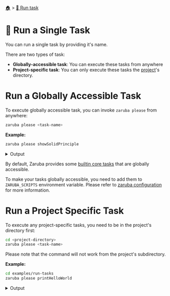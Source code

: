 <!--startTocHeader-->
[🏠](../README.md) > [🏃 Run task](README.md)
# 🍺 Run a Single Task
<!--endTocHeader-->

You can run a single task by providing it's name.

There are two types of task:

* __Globally-accessible task__: You can execute these tasks from anywhere
* __Project-specific task__: You can only execute these tasks the [project](../core-concepts/project/README.md)'s directory.

# Run a Globally Accessible Task

To execute globally accessible task, you can invoke `zaruba please` from anywhere:

```bash
zaruba please <task-name>
```

__Example:__

<!--startCode-->
```bash
zaruba please showSolidPrinciple
```
 
<details>
<summary>Output</summary>
 
```````
💀 🔎 Job Starting...
         Elapsed Time: 1.825µs
         Current Time: 06:58:20
💀 🏁 Running 🦉 showSolidPrinciple runner (Attempt 1 of 3) on /home/gofrendi/zaruba/docs
💀    🚀 🦉 showSolidPrinciple    S  Single Responsibility Principle 
💀    🚀 🦉 showSolidPrinciple    O  Open/Closed Principle 
💀    🚀 🦉 showSolidPrinciple    L  Liskov's Substitution Principle 
💀    🚀 🦉 showSolidPrinciple    I  Interface Segregation Principle 
💀    🚀 🦉 showSolidPrinciple    D  Dependency Inversion Principle 
💀 🎉 Successfully running 🦉 showSolidPrinciple runner (Attempt 1 of 3)
💀 🔎 Job Running...
         Elapsed Time: 7.934645ms
         Current Time: 06:58:20
💀 🎉 🎉🎉🎉🎉🎉🎉🎉🎉🎉🎉🎉
💀 🎉 Job Complete!!! 🎉🎉🎉
💀 🔥 Terminating
💀 🔎 Job Ended...
         Elapsed Time: 311.650985ms
         Current Time: 06:58:20
zaruba please showSolidPrinciple
```````
</details>
<!--endCode-->

 By default, Zaruba provides some [builtin core tasks](../core-tasks/README.md) that are globally accessible.
 
 To make your tasks globally accessible, you need to add them to `ZARUBA_SCRIPTS` environment variable. Please refer to [zaruba configuration](../configuration.md) for more information.

# Run a Project Specific Task

To execute any project-specific tasks, you need to be in the project's directory first:

```bash
cd <project-directory>
zaruba please <task-name>
```

Please note that the command will not work from the project's subdirectory.

__Example:__

<!--startCode-->
```bash
cd examples/run-tasks
zaruba please printHelloWorld
```
 
<details>
<summary>Output</summary>
 
```````
💀 🔎 Job Starting...
         Elapsed Time: 1.585µs
         Current Time: 06:58:20
💀 🏁 Running 🍎 printHelloWorld runner (Attempt 1 of 3) on /home/gofrendi/zaruba/docs/examples/run-tasks
💀    🚀 🍎 printHelloWorld      hello world
💀 🎉 Successfully running 🍎 printHelloWorld runner (Attempt 1 of 3)
💀 🔎 Job Running...
         Elapsed Time: 1.904415ms
         Current Time: 06:58:20
💀 🎉 🎉🎉🎉🎉🎉🎉🎉🎉🎉🎉🎉
💀 🎉 Job Complete!!! 🎉🎉🎉
💀 🔥 Terminating
💀 🔎 Job Ended...
         Elapsed Time: 406.801332ms
         Current Time: 06:58:21
zaruba please printHelloWorld
```````
</details>
<!--endCode-->


<!--startTocSubTopic-->
<!--endTocSubTopic-->